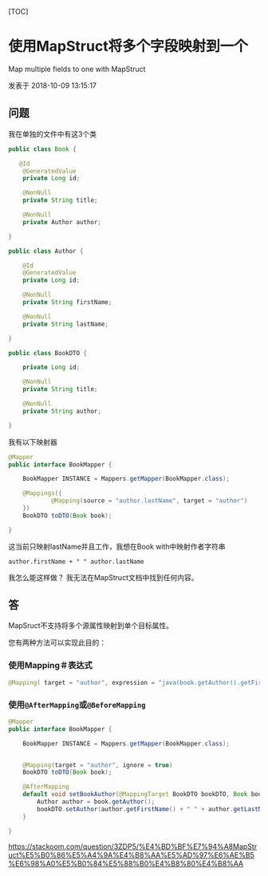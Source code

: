 [TOC]



# 使用MapStruct将多个字段映射到一个

Map multiple fields to one with MapStruct

发表于 2018-10-09 13:15:17

## 问题  

我在单独的文件中有这3个类

```java
public class Book {

   @Id
    @GeneratedValue
    private Long id;

    @NonNull
    private String title;

    @NonNull
    private Author author;

}

public class Author {

    @Id
    @GeneratedValue
    private Long id;

    @NonNull
    private String firstName;

    @NonNull
    private String lastName;

}

public class BookDTO {

    private Long id;

    @NonNull
    private String title;

    @NonNull
    private String author;

}
```

我有以下映射器

```java
@Mapper
public interface BookMapper { 

    BookMapper INSTANCE = Mappers.getMapper(BookMapper.class);

    @Mappings({
            @Mapping(source = "author.lastName", target = "author")
    })
    BookDTO toDTO(Book book);

}
```

这当前只映射lastName并且工作，我想在Book with中映射作者字符串

```
author.firstName + " " author.lastName
```

我怎么能这样做？ 我无法在MapStruct文档中找到任何内容。



## 答

MapSruct不支持将多个源属性映射到单个目标属性。

您有两种方法可以实现此目的：

### 使用Mapping＃表达式

```java
@Mapping( target = "author", expression = "java(book.getAuthor().getFirstName() + \" \" + book.getAuthor().getLastName())")
```

### 使用`@AfterMapping`或`@BeforeMapping`

```java
@Mapper
public interface BookMapper { 

    BookMapper INSTANCE = Mappers.getMapper(BookMapper.class);


    @Mapping(target = "author", ignore = true)
    BookDTO toDTO(Book book);

    @AfterMapping
    default void setBookAuthor(@MappingTarget BookDTO bookDTO, Book book) {
        Author author = book.getAuthor();
        bookDTO.setAuthor(author.getFirstName() + " " + author.getLastName());
    }

}
```











<https://stackoom.com/question/3ZDP5/%E4%BD%BF%E7%94%A8MapStruct%E5%B0%86%E5%A4%9A%E4%B8%AA%E5%AD%97%E6%AE%B5%E6%98%A0%E5%B0%84%E5%88%B0%E4%B8%80%E4%B8%AA>